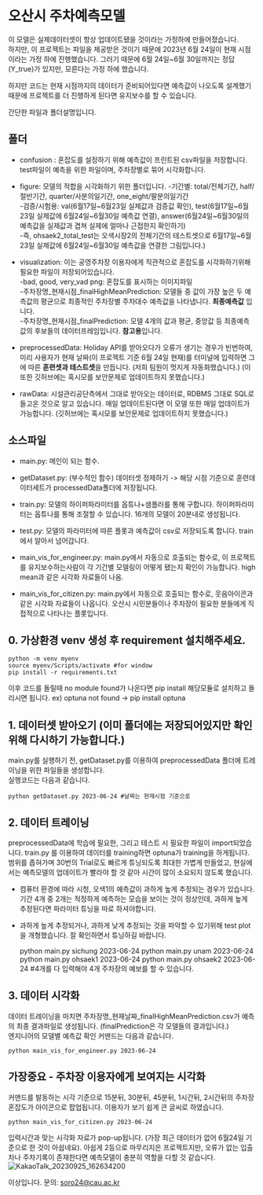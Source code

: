# 오산시 주차예측모델
이 모델은 실제데이터셋이 항상 업데이트됐을 것이라는 가정하에 만들어졌습니다.  
하지만, 이 프로젝트는 파일을 제공받은 것이기 때문에 2023년 6월 24일이 현재 시점이라는 가정 하에 진행했습니다. 그러기 때문에 6월 24일~6월 30일까지는 정답(Y_true)가 있지만, 모른다는 가정 하에 했습니다.

하지만 코드는 현재 시점까지의 데이터가 준비되어있다면 예측값이 나오도록 설계했기 때문에 프로젝트를 더 진행하게 된다면 유지보수를 할 수 있습니다.  

간단한 파일과 폴더설명입니다.  

## 폴더
- confusion : 혼잡도를 설정하기 위해 예측값이 프린트된 csv파일을 저장합니다. test파일이 예측을 위한 파일이며, 주차장별로 묶어 시각화합니다.  
- figure: 모델의 적합을 시각화하기 위한 폴더입니다.
    -기간별: total/전체기간, half/절반기간, quarter/사분의일기간, one_eight/팔분의일기간  
    -검증/시험용: val(6월17일~6월23일 실제값과 검증값 확인), test(6월17일~6월23일 실제값에 6월24일~6월30일 예측값 연결), answer(6월24일~6월30일의 예측값을 실제값과 겹쳐 실제에 얼마나 근접한지 확인하기)  
    -즉, ohsaek2_total_test는 오색시장2의 전체기간의 테스트셋으로 6월17일~6월23일 실제값에 6월24일~6월30일 예측값을 연결한 그림입니다.)  
- visualization: 이는 공영주차장 이용자에게 직관적으로 혼잡도를 시각화하기위해 필요한 파일이 저장되어있습니다.  
    -bad, good, very_vad png: 혼잡도를 표시하는 이미지파일  
    -주차장명_현재시점_finalHighMeanPrediction: 모델들 중 값이 가장 높은 두 예측값의 평균으로 최종적인 주차장별 주차대수 예측값을 나타냅니다. **최종예측값** 입니다.  
    -주차장명_현재시점_finalPrediction: 모델 4개의 값과 평균, 중앙값 등 최종예측값의 후보들의 데이터프레임입니다. **참고용**입니다.  
    
- preprocessedData: Holiday API를 받아오다가 오류가 생기는 경우가 빈번하여, 미리 사용자가 현재 날짜(이 프로젝트 기준 6월 24일 현재)를 터미널에 입력하면 그에 따른 **훈련셋과 테스트셋**을 만듭니다. (저희 팀원이 멋지게 자동화했습니다.) (이 또한 깃허브에는 혹시모를 보안문제로 업데이트하지 못했습니다.)
- rawData: 시설관리공단측에서 그대로 받아오는 데이터로, RDBMS 그대로 SQL로 들고온 것으로 알고 있습니다. 매일 업데이트된다면 이 모델 또한 매일 업데이트가 가능합니다. (깃허브에는 혹시모를 보안문제로 업데이트하지 못했습니다.)
  
## 소스파일  
- main.py: 메인이 되는 함수.
- getDataset.py: (부수적인 함수) 데이터셋 정제하기 -> 해당 시점 기준으로 훈련데이터세트가 processedData폴더에 저장됩니다.

- train.py: 모델의 하이퍼파라미터를 옵튜나+샘플러를 통해 구합니다. 하이퍼파라미터는 옵튜나를 통해 조절할 수 있습니다. 16개의 모델이 20분내로 생성됩니다.  
- test.py: 모델의 파라미터에 따른 플롯과 예측값이 csv로 저장되도록 합니다. train에서 알아서 넘어갑니다.  
- main_vis_for_engineer.py: main.py에서 자동으로 호출되는 함수로, 이 프로젝트를 유지보수하는사람이 각 기간별 모델링이 어떻게 됐는지 확인이 가능합니다. high mean과 같은 시각화 자료들이 나옴. 
- main_vis_for_citizen.py: main.py에서 자동으로 호출되는 함수로, 웃음아이콘과 같은 시각화 자료들이 나옵니다. 오산시 시민분들이나 주차장이 필요한 분들에게 직접적으로 나타나는 플롯입니다.  

## 0. 가상환경 venv 생성 후 requirement 설치해주세요.  

    python -m venv myenv
    source myenv/Scripts/activate #for window
    pip install -r requirements.txt

이후 코드를 돌릴때 no module found가 나온다면 pip install 해당모듈로 설치하고 돌리시면 됩니다. ex) optuna not found -> pip install optuna

## 1. 데이터셋 받아오기 (이미 폴더에는 저장되어있지만 확인위해 다시하기 가능합니다.)
main.py를 실행하기 전, getDataset.py를 이용하여 preprocessedData 폴더에 트레이닝을 위한 파일들을 생성합니다.  
실행코드는 다음과 같습니다.  

    python getDataset.py 2023-06-24 #날짜는 현재시점 기준으로 
    
## 2. 데이터 트레이닝  
preprocessedData에 학습에 필요한, 그리고 테스트 시 필요한 파일이 import되었습니다. train.py 를 이용하여 데이터를 training하면 optuna가 training을 하게됩니다.  
범위를 좁혀가며 30번의 Trial로도 빠르게 튜닝되도록 최대한 가볍게 만들었고, 현실에서는 예측모델의 업데이트가 빨라야 할 것 같아 시간이 많이 소요되지 않도록 했습니다.   
+ 컴퓨터 환경에 따라 시청, 오색1의 예측값이 과하게 높게 추정되는 경우가 있습니다. 기간 4개 중 2개는 적정하게 예측하는 모습을 보이는 것이 정상인데, 과하게 높게 추정된다면 파라미터 튜닝을 따로 하셔야합니다.  
+ 과하게 높게 추정되거나, 과하게 낮게 추정되는 것을 파악할 수 있기위해 test plot을 개형했습니다. 잘 확인하면서 튜닝하길 바랍니다.  

    python main.py sichung 2023-06-24
    python main.py unam 2023-06-24
    python main.py ohsaek1 2023-06-24
    python main.py ohsaek2 2023-06-24 #4개를 다 입력해야 4개 주차장의 예보를 할 수 있습니다. 


## 3. 데이터 시각화   

데이터 트레이닝을 마치면 주차장명_현재날짜_finalHighMeanPrediction.csv가 예측의 최종 결과파일로 생성됩니다. (finalPrediction은 각 모델들의 결과입니다.)  
엔지니어의 모델별 예측값 확인 커맨드는 다음과 같습니다.  

    python main_vis_for_engineer.py 2023-06-24  

## 가장중요 - 주차장 이용자에게 보여지는 시각화  

커맨드를 발동하는 시각 기준으로 15분뒤, 30분뒤, 45분뒤, 1시간뒤, 2시간뒤의 주차장 혼잡도가 아이콘으로 팝업됩니다. 이용자가 보기 쉽게 큰 글씨로 하였습니다.

    python main_vis_for_citizen.py 2023-06-24    

입력시간과 맞는 시각화 자료가 pop-up됩니다. (가장 최근 데이터가 없어 6월24일 기준으로 한 것이 아쉽네요). 아쉽게 2등으로 마무리지은 프로젝트지만, 오류가 없는 입출차나 주차기록이 존재한다면 예측모델이 충분히 역할을 다할 것 같습니다.
![KakaoTalk_20230925_162634200](https://github.com/yuunicode/osan_parkinglot/assets/56739105/b00dccb5-462b-4ee7-99d7-b6bf1a9652f6)

이상입니다. 문의: soro24@cau.ac.kr  
    

